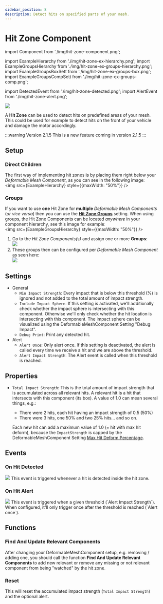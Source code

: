```yaml
---
sidebar_position: 8
description: Detect hits on specified parts of your mesh.
---
```


# Hit Zone Component

import Component from './img/hit-zone-component.png';

import ExampleHierarchy from './img/hit-zone-ex-hierarchy.png';
import ExampleGroupsHierarchy from './img/hit-zone-ex-groups-hierarchy.png';
import ExampleGroupsBoxSett from './img/hit-zone-ex-groups-box.png';
import ExampleGroupsCompSett from './img/hit-zone-ex-groups-comp.png';

import DetectedEvent from './img/hit-zone-detected.png';
import AlertEvent from './img/hit-zone-alert.png';

<img src={Component} />

A **Hit Zone** can be used to detect hits on predefined areas of your mesh. This could be used for example to detect hits on the front of your vehicle and damage the motor accordingly.

:::warning Version 2.1.5
This is a new feature coming in version 2.1.5
:::

## Setup

### Direct Children

The first way of implementing hit zones is by placing them right below your *Deformable Mesh Component*, as you can see in the following image:<br/><img src={ExampleHierarchy} style={{maxWidth: "50%"}} />

### Groups

If you want to use **one** Hit Zone for **multiple** *Deformable Mesh Components* (*or vice versa*) then you can use the [**Hit Zone Groups**](../guides/mesh-component/settings.md#hit-zone-groups) setting. When using groups, the Hit Zone Components can be located *anywhere* in your component hierarchy, see this image for example:<br/><img src={ExampleGroupsHierarchy} style={{maxWidth: "50%"}} />

1. Go to the *Hit Zone Components(s)* and assign one or more **Groups**:<br/><img src={ExampleGroupsBoxSett} />
2. These groups then can be configured per *Deformable Mesh Component* as seen here:<br/><img src={ExampleGroupsCompSett} />

## Settings
- General
    - `Min Impact Strength`: Every impact that is below this threshold (%) is ignored and not added to the total amount of impact strength.
    - `Include Impact Sphere`: If this setting is activated, we'll additionally check whether the impact sphere is intersecting with this component. Otherwise we'll only check whether the hit location is intersecting with this component. The impact sphere can be visualized using the DeformableMeshComponent Setting "Debug Impact".
    - `Debug Print`: Print any detected hit.
- Alert
    - `Alert Once`: Only alert once. If this setting is deactivated, the alert is called every time we receive a hit and we are above the threshold.
    - `Alert Impact Strength`: The Alert event is called when this threshold is reached.

## Properties
- `Total Impact Strength`: 
    This is the total amount of impact strength that is accumulated across all relevant hits.
	A relevant hit is a hit that intersects with this component (its box).
	A value of 1.0 can mean several things, e.g.:
	- There were 2 hits, each hit having an impact strength of 0.5 (50%)
	- There were 3 hits, one 50% and two 25% hits... and so on.

	Each new hit can add a maximum value of 1.0 (= hit with max hit deform),
	because the ``ImpactStrength`` is capped by the DeformableMeshComponent Setting [Max Hit Deform Percentage](../guides/mesh-component/settings.md#max-hit-deform-percentage).

## Events

### On Hit Detected
<img src={DetectedEvent} />
This event is triggered whenever a hit is detected inside the hit zone.

### On Hit Alert
<img src={AlertEvent} />
This event is triggered when a given threshold (`Alert Impact Strength`). When configured, it'll only trigger once after the threshold is reached (`Alert once`).

## Functions

### Find And Update Relevant Components
After changing your DeformableMeshComponent setup, e.g. removing / adding one, you should call the function **Find And Update Relevant Components** to add new relevant or remove any missing or not relevant component from being "watched" by the hit zone.

### Reset
This will reset the accumulated impact strength (`Total Impact Strength`) and the optional alert.